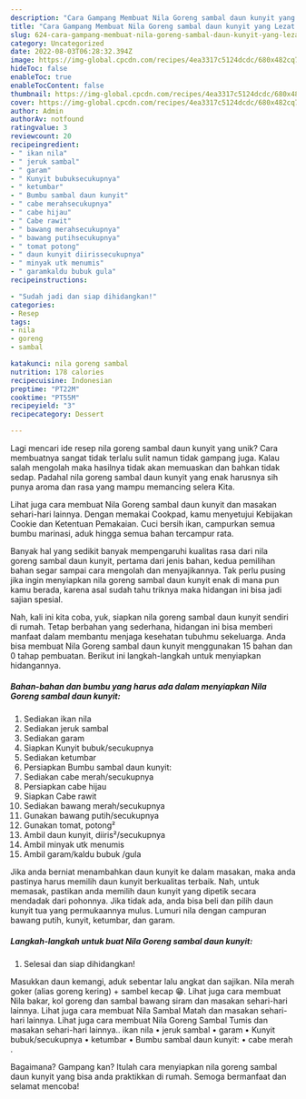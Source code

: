 ```yaml
---
description: "Cara Gampang Membuat Nila Goreng sambal daun kunyit yang Lezat Sekali"
title: "Cara Gampang Membuat Nila Goreng sambal daun kunyit yang Lezat Sekali"
slug: 624-cara-gampang-membuat-nila-goreng-sambal-daun-kunyit-yang-lezat-sekali
category: Uncategorized
date: 2022-08-03T06:28:32.394Z
image: https://img-global.cpcdn.com/recipes/4ea3317c5124dcdc/680x482cq70/nila-goreng-sambal-daun-kunyit-foto-resep-utama.jpg
hideToc: false
enableToc: true
enableTocContent: false
thumbnail: https://img-global.cpcdn.com/recipes/4ea3317c5124dcdc/680x482cq70/nila-goreng-sambal-daun-kunyit-foto-resep-utama.jpg
cover: https://img-global.cpcdn.com/recipes/4ea3317c5124dcdc/680x482cq70/nila-goreng-sambal-daun-kunyit-foto-resep-utama.jpg
author: Admin
authorAv: notfound
ratingvalue: 3
reviewcount: 20
recipeingredient:
- " ikan nila"
- " jeruk sambal"
- " garam"
- " Kunyit bubuksecukupnya"
- " ketumbar"
- " Bumbu sambal daun kunyit"
- " cabe merahsecukupnya"
- " cabe hijau"
- " Cabe rawit"
- " bawang merahsecukupnya"
- " bawang putihsecukupnya"
- " tomat potong"
- " daun kunyit diirissecukupnya"
- " minyak utk menumis"
- " garamkaldu bubuk gula"
recipeinstructions:

- "Sudah jadi dan siap dihidangkan!"
categories:
- Resep
tags:
- nila
- goreng
- sambal

katakunci: nila goreng sambal 
nutrition: 178 calories
recipecuisine: Indonesian
preptime: "PT22M"
cooktime: "PT55M"
recipeyield: "3"
recipecategory: Dessert

---
```





Lagi mencari ide resep nila goreng sambal daun kunyit yang unik? Cara membuatnya sangat tidak terlalu sulit namun tidak gampang juga. Kalau salah mengolah maka hasilnya tidak akan memuaskan dan bahkan tidak sedap. Padahal nila goreng sambal daun kunyit yang enak harusnya sih punya aroma dan rasa yang mampu memancing selera Kita.





Lihat juga cara membuat Nila Goreng sambal daun kunyit dan masakan sehari-hari lainnya. Dengan memakai Cookpad, kamu menyetujui Kebijakan Cookie dan Ketentuan Pemakaian. Cuci bersih ikan, campurkan semua bumbu marinasi, aduk hingga semua bahan tercampur rata.

Banyak hal yang sedikit banyak mempengaruhi kualitas rasa dari nila goreng sambal daun kunyit, pertama dari jenis bahan, kedua pemilihan bahan segar sampai cara mengolah dan menyajikannya. Tak perlu pusing jika ingin menyiapkan nila goreng sambal daun kunyit enak di mana pun kamu berada, karena asal sudah tahu triknya maka hidangan ini bisa jadi sajian spesial.






Nah, kali ini kita coba, yuk, siapkan nila goreng sambal daun kunyit sendiri di rumah. Tetap berbahan yang sederhana, hidangan ini bisa memberi manfaat dalam membantu menjaga kesehatan tubuhmu sekeluarga. Anda bisa membuat Nila Goreng sambal daun kunyit menggunakan 15 bahan dan 0 tahap pembuatan. Berikut ini langkah-langkah untuk menyiapkan hidangannya.

<!--inarticleads1-->

##### Bahan-bahan dan bumbu yang harus ada dalam menyiapkan Nila Goreng sambal daun kunyit:

1. Sediakan  ikan nila
1. Sediakan  jeruk sambal
1. Sediakan  garam
1. Siapkan  Kunyit bubuk/secukupnya
1. Sediakan  ketumbar
1. Persiapkan  Bumbu sambal daun kunyit:
1. Sediakan  cabe merah/secukupnya
1. Persiapkan  cabe hijau
1. Siapkan  Cabe rawit
1. Sediakan  bawang merah/secukupnya
1. Gunakan  bawang putih/secukupnya
1. Gunakan  tomat, potong²
1. Ambil  daun kunyit, diiris²/secukupnya
1. Ambil  minyak utk menumis
1. Ambil  garam/kaldu bubuk /gula


Jika anda berniat menambahkan daun kunyit ke dalam masakan, maka anda pastinya harus memilih daun kunyit berkualitas terbaik. Nah, untuk memasak, pastikan anda memilih daun kunyit yang dipetik secara mendadak dari pohonnya. Jika tidak ada, anda bisa beli dan pilih daun kunyit tua yang permukaannya mulus. Lumuri nila dengan campuran bawang putih, kunyit, ketumbar, dan garam. 

<!--inarticleads2-->

##### Langkah-langkah untuk buat Nila Goreng sambal daun kunyit:


1. Selesai dan siap dihidangkan!

Masukkan daun kemangi, aduk sebentar lalu angkat dan sajikan. Nila merah goker (alias goreng kering) + sambel kecap 😁. Lihat juga cara membuat Nila bakar, kol goreng dan sambal bawang siram dan masakan sehari-hari lainnya. Lihat juga cara membuat Nila Sambal Matah dan masakan sehari-hari lainnya. Lihat juga cara membuat Nila Goreng Sambal Tumis dan masakan sehari-hari lainnya.. ikan nila • jeruk sambal • garam • Kunyit bubuk/secukupnya • ketumbar • Bumbu sambal daun kunyit: • cabe merah . 

Bagaimana? Gampang kan? Itulah cara menyiapkan nila goreng sambal daun kunyit yang bisa anda praktikkan di rumah. Semoga bermanfaat dan selamat mencoba!
